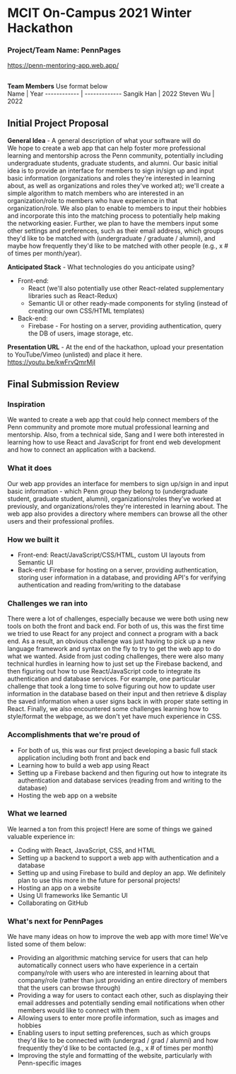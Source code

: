 # MCIT On-Campus 2021 Winter Hackathon  
### Project/Team Name: PennPages
https://penn-mentoring-app.web.app/
##  

**Team Members**  Use format below  
Name | Year
------------ | -------------
Sangik Han | 2022
Steven Wu | 2022


## Initial Project Proposal

**General Idea**  - A general description of what your software will do  
We hope to create a web app that can help foster more professional learning and mentorship across the Penn community, potentially including undergraduate students, graduate students, and alumni. Our basic initial idea is to provide an interface for members to sign in/sign up and input basic information (organizations and roles they're interested in learning about, as well as organizations and roles they've worked at); we'll create a simple algorithm to match members who are interested in an organization/role to members who have experience in that organization/role. We also plan to enable to members to input their hobbies and incorporate this into the matching process to potentially help making the networking easier. Further, we plan to have the members input some other settings and preferences, such as their email address, which groups they'd like to be matched with (undergraduate / graduate / alumni), and maybe how frequently they'd like to be matched with other people (e.g., x # of times per month/year).

**Anticipated Stack** - What technologies do you anticipate using?  
* Front-end: 
    * React (we'll also potentially use other React-related supplementary libraries such as React-Redux)
    * Semantic UI or other ready-made components for styling (instead of creating our own CSS/HTML templates)
* Back-end: 
    * Firebase - For hosting on a server, providing authentication, query the DB of users, image storage, etc.

**Presentation URL** - At the end of the hackathon, upload your presentation to YouTube/Vimeo (unlisted) and place it here.  
https://youtu.be/kwFrvQmrMjI


## Final Submission Review

### Inspiration
We wanted to create a web app that could help connect members of the Penn community and promote more mutual professional learning and mentorship. Also, from a technical side, Sang and I were both interested in learning how to use React and JavaScript for front end web development and how to connect an application with a backend.

### What it does
Our web app provides an interface for members to sign up/sign in and input basic information - which Penn group they belong to (undergraduate student, graduate student, alumni), organizations/roles they've worked at previously, and organizations/roles they're interested in learning about. The web app also provides a directory where members can browse all the other users and their professional profiles.

### How we built it
* Front-end: React/JavaScript/CSS/HTML, custom UI layouts from Semantic UI
* Back-end: Firebase for hosting on a server, providing authentication, storing user information in a database, and providing API's for verifying authentication and reading from/writing to the database

### Challenges we ran into
There were a lot of challenges, especially because we were both using new tools on both the front and back end. For both of us, this was the first time we tried to use React for any project and connect a program with a back end. As a result, an obvious challenge was just having to pick up a new language framework and syntax on the fly to try to get the web app to do what we wanted. Aside from just coding challenges, there were also many technical hurdles in learning how to just set up the Firebase backend, and then figuring out how to use React/JavaScript code to integrate its authentication and database services. For example, one particular challenge that took a long time to solve figuring out how to update user information in the database based on their input and then retrieve & display the saved information when a user signs back in with proper state setting in React. Finally, we also encountered some challenges learning how to style/format the webpage, as we don't yet have much experience in CSS. 

### Accomplishments that we're proud of
* For both of us, this was our first project developing a basic full stack application including both front and back end
* Learning how to build a web app using React
* Setting up a Firebase backend and then figuring out how to integrate its authentication and database services (reading from and writing to the database)
* Hosting the web app on a website

### What we learned
We learned a ton from this project! Here are some of things we gained valuable experience in:
* Coding with React, JavaScript, CSS, and HTML
* Setting up a backend to support a web app with authentication and a database
* Setting up and using Firebase to build and deploy an app. We definitely plan to use this more in the future for personal projects!
* Hosting an app on a website
* Using UI frameworks like Semantic UI
* Collaborating on GitHub

### What's next for PennPages
We have many ideas on how to improve the web app with more time! We've listed some of them below: 
* Providing an algorithmic matching service for users that can help automatically connect users who have experience in a certain company/role with users who are interested in learning about that company/role (rather than just providing an entire directory of members that the users can browse through)
* Providing a way for users to contact each other, such as displaying their email addresses and potentially sending email notifications when other members would like to connect with them
* Allowing users to enter more profile information, such as images and hobbies
* Enabling users to input setting preferences, such as which groups they'd like to be connected with (undergrad / grad / alumni) and how frequently they'd like to be contacted (e.g., x # of times per month)
* Improving the style and formatting of the website, particularly with Penn-specific images
